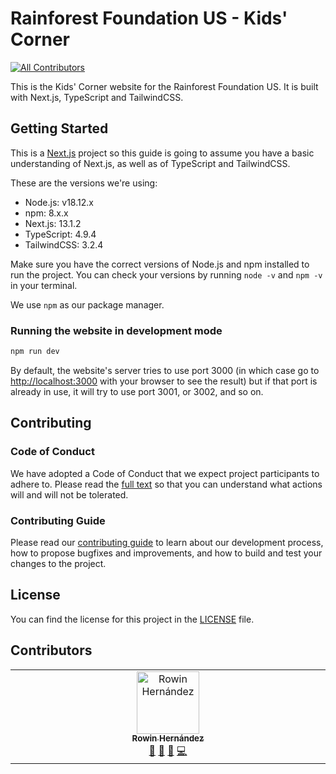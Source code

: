 # Rainforest Foundation US - Kids' Corner
<!-- ALL-CONTRIBUTORS-BADGE:START - Do not remove or modify this section -->
[![All Contributors](https://img.shields.io/badge/all_contributors-1-orange.svg?style=flat-square)](#contributors-)
<!-- ALL-CONTRIBUTORS-BADGE:END -->

This is the Kids' Corner website for the Rainforest Foundation US. It is built with Next.js, TypeScript and TailwindCSS.

## Getting Started

This is a [Next.js](https://nextjs.org/) project so this guide is going to assume you have a basic understanding of Next.js, as well as of TypeScript and TailwindCSS.

These are the versions we're using:

- Node.js: v18.12.x
- npm: 8.x.x
- Next.js: 13.1.2
- TypeScript: 4.9.4
- TailwindCSS: 3.2.4

Make sure you have the correct versions of Node.js and npm installed to run the project. You can check your versions by running `node -v` and `npm -v` in your terminal.

We use `npm` as our package manager.

### Running the website in development mode

```bash
npm run dev
```

By default, the website's server tries to use port 3000 (in which case go to [http://localhost:3000](http://localhost:3000) with your browser to see the result) but if that port is already in use, it will try to use port 3001, or 3002, and so on.

## Contributing

### Code of Conduct

We have adopted a Code of Conduct that we expect project participants to adhere to. Please read the [full text](CODE_OF_CONDUCT.md) so that you can understand what actions will and will not be tolerated.

### Contributing Guide

Please read our [contributing guide](CONTRIBUTING.md) to learn about our development process, how to propose bugfixes and improvements, and how to build and test your changes to the project.

## License

You can find the license for this project in the [LICENSE](LICENSE) file.

## Contributors

<!-- ALL-CONTRIBUTORS-LIST:START - Do not remove or modify this section -->
<!-- prettier-ignore-start -->
<!-- markdownlint-disable -->
<table>
  <tbody>
    <tr>
      <td align="center" valign="top" width="14.28%"><a href="http://rowinbot.com"><img src="https://avatars.githubusercontent.com/u/18468260?v=4?s=100" width="100px;" alt="Rowin Hernández"/><br /><sub><b>Rowin Hernández</b></sub></a><br /><a href="#maintenance-rowinbot" title="Maintenance">🚧</a> <a href="https://github.com/Rainforest-Foundation-US/kids-section-website/commits?author=rowinbot" title="Documentation">📖</a> <a href="https://github.com/Rainforest-Foundation-US/kids-section-website/pulls?q=is%3Apr+reviewed-by%3Arowinbot" title="Reviewed Pull Requests">👀</a> <a href="https://github.com/Rainforest-Foundation-US/kids-section-website/commits?author=rowinbot" title="Code">💻</a></td>
    </tr>
  </tbody>
</table>

<!-- markdownlint-restore -->
<!-- prettier-ignore-end -->

<!-- ALL-CONTRIBUTORS-LIST:END -->
<!-- prettier-ignore-start -->
<!-- markdownlint-disable -->

<!-- markdownlint-restore -->
<!-- prettier-ignore-end -->

<!-- ALL-CONTRIBUTORS-LIST:END -->
